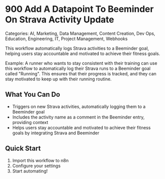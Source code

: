 # 900 Add A Datapoint To Beeminder On Strava Activity Update

Categories: AI, Marketing, Data Management, Content Creation, Dev Ops, Education, Engineering, IT, Project Management, Webhooks

This workflow automatically logs Strava activities to a Beeminder goal, helping users stay accountable and motivated to achieve their fitness goals.

Example: A runner who wants to stay consistent with their training can use this workflow to automatically log their Strava runs to a Beeminder goal called "Running". This ensures that their progress is tracked, and they can stay motivated to keep up with their running routine.

## What You Can Do
- Triggers on new Strava activities, automatically logging them to a Beeminder goal
- Includes the activity name as a comment in the Beeminder entry, providing context
- Helps users stay accountable and motivated to achieve their fitness goals by integrating Strava and Beeminder

## Quick Start
1. Import this workflow to n8n
2. Configure your settings
3. Start automating!


